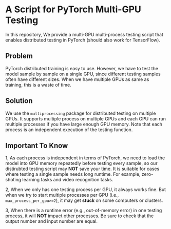 # A Script for PyTorch Multi-GPU Testing

In this repository, We provide a multi-GPU multi-process testing script that enables distributed testing in PyTorch (should also work for TensorFlow).

## Problem
PyTorch distributed training is easy to use. However, we have to test the model sample by sample on a single GPU, since different testing samples often have different sizes. When we have multiple GPUs as same as training, this is a waste of time.

## Solution
We use the `multiprocessing` package for distributed testing on multiple GPUs. It supports multiple process on multiple GPUs and each GPU can run multiple processes if you have large enough GPU memory. Note that each process is an independent execution of the testing function.

## Important To Know
1, As each process is independent in terms of PyTorch, we need to load the model into GPU memory repeatedly before testing every sample, so our distirubted testing script may **NOT** save your time. It is suitable for cases where testing a single sample needs long runtime. For example, zero-shoting learning tasks and video recognition tasks.

2, When we only has one testing process per GPU, it always works fine. But when we try to start multiple processes per GPU (i.e., `max_process_per_gpu>=2`), it may get **stuck** on some computers or clusters.

3, When there is a runtime error (e.g., out-of-memory error) in one testing process, it will **NOT** impact other processes. Be sure to check that the output number and input number are equal.
